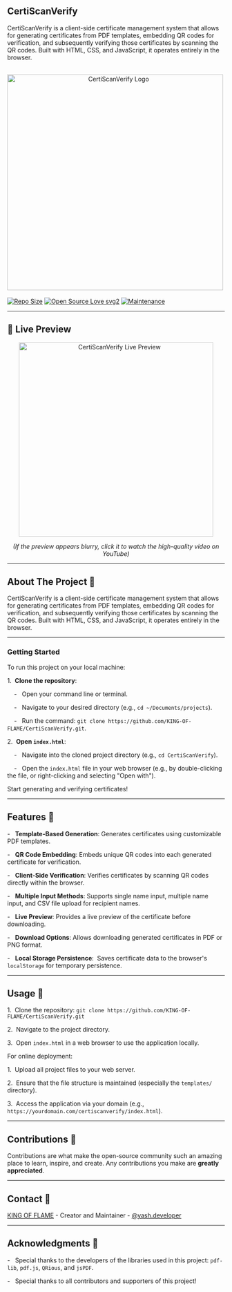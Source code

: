 ## CertiScanVerify
CertiScanVerify is a client-side certificate management system that allows for generating certificates from PDF templates, embedding QR codes for verification, and subsequently verifying those certificates by scanning the QR codes. Built with HTML, CSS, and JavaScript, it operates entirely in the browser.


<p align="center">
  <img src="https://i.ibb.co/0pZdSqKZ/Gemini-Generated-Image-z56q1jz56q1jz56q.png" alt="CertiScanVerify Logo" width="500"> 
</p>

[![Repo Size](https://img.shields.io/github/repo-size/KING-OF-FLAME/CertiScanVerify?style=flat-square&color=orange)](https://github.com/KING-OF-FLAME/CertiScanVerify)
[![Open Source Love svg2](https://badges.frapsoft.com/os/v2/open-source.svg?v=103)](https://github.com/KING-OF-FLAME/CertiScanVerify)
[![Maintenance](https://img.shields.io/badge/Maintained%3F-yes-green.svg)](https://github.com/KING-OF-FLAME/CertiScanVerify/graphs/commit-activity)

-------------------------------------------------

## 🚀 Live Preview

<p align="center">
  <a href="https://www.youtube.com/watch?v=S5bHNNH_FIk" title="Click to watch the video on YouTube">
    <img src="assets/demo.gif" alt="CertiScanVerify Live Preview" width="450">
  </a>
</p>
<p align="center">
  <i>(If the preview appears blurry, click it to watch the high-quality video on YouTube)</i>
</p>

-------------------------------------------------

## About The Project 📍

CertiScanVerify is a client-side certificate management system that allows for generating certificates from PDF templates, embedding QR codes for verification, and subsequently verifying those certificates by scanning the QR codes. Built with HTML, CSS, and JavaScript, it operates entirely in the browser.

-------------------------------------------------

### Getting Started

To run this project on your local machine:

1.  **Clone the repository**:

    -   Open your command line or terminal.
    
    -   Navigate to your desired directory (e.g., `cd ~/Documents/projects`).
    
    -   Run the command: `git clone https://github.com/KING-OF-FLAME/CertiScanVerify.git`.

2.  **Open `index.html`**:

    -   Navigate into the cloned project directory (e.g., `cd CertiScanVerify`).
    
    -   Open the `index.html` file in your web browser (e.g., by double-clicking the file, or right-clicking and selecting "Open with").

Start generating and verifying certificates!

-------------------------------------------------

## Features 📍

-   **Template-Based Generation**: Generates certificates using customizable PDF templates.

-   **QR Code Embedding**: Embeds unique QR codes into each generated certificate for verification.

-   **Client-Side Verification**: Verifies certificates by scanning QR codes directly within the browser.

-   **Multiple Input Methods**: Supports single name input, multiple name input, and CSV file upload for recipient names.

-   **Live Preview**: Provides a live preview of the certificate before downloading.

-   **Download Options**: Allows downloading generated certificates in PDF or PNG format.

-   **Local Storage Persistence**:  Saves certificate data to the browser's `localStorage` for temporary persistence.

-------------------------------------------------

## Usage 📍

1.  Clone the repository: `git clone https://github.com/KING-OF-FLAME/CertiScanVerify.git`

2.  Navigate to the project directory.

3.  Open `index.html` in a web browser to use the application locally.

For online deployment:

1.  Upload all project files to your web server.

2.  Ensure that the file structure is maintained (especially the `templates/` directory).

3.  Access the application via your domain (e.g., `https://yourdomain.com/certiscanverify/index.html`).

-------------------------------------------------

## Contributions 📍

Contributions are what make the open-source community such an amazing place to learn, inspire, and create. Any contributions you make are **greatly appreciated**.

-------------------------------------------------

## Contact 📍

[KING OF FLAME](https://github.com/KING-OF-FLAME) - Creator and Maintainer - [@yash.developer](https://www.instagram.com/yash.developer/)

-------------------------------------------------

## Acknowledgments 📍

-   Special thanks to the developers of the libraries used in this project: `pdf-lib`, `pdf.js`, `QRious`, and `jsPDF`.

-   Special thanks to all contributors and supporters of this project!
